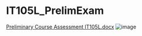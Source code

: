 # IT105L_PrelimExam
 
[Preliminary Course Assessment IT105L.docx](https://github.com/JvMapote/OOP_PrelimExam/files/8240876/Preliminary.Course.Assessment.IT105L.docx)
![image](https://user-images.githubusercontent.com/101295973/158085173-b0c326d9-51fc-4cb3-b49b-2560c8d286f3.png)
